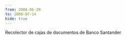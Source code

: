 ```yaml
---
from: 2006-06-20
to: 2006-07-14
hide: true
---
```


Recolector de cajas de documentos de Banco Santander